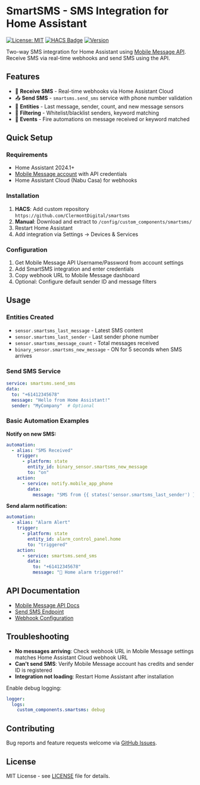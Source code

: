 # SmartSMS - SMS Integration for Home Assistant

[![License: MIT](https://img.shields.io/badge/License-MIT-blue.svg)](LICENSE)
[![HACS Badge](https://img.shields.io/badge/HACS-Custom-orange.svg)](https://github.com/custom-components/hacs)
[![Version](https://img.shields.io/badge/version-0.9.4-green.svg)](https://github.com/ClermontDigital/smartsms)

Two-way SMS integration for Home Assistant using [Mobile Message API](https://mobilemessage.com.au/). Receive SMS via real-time webhooks and send SMS using the API.

## Features

- 📱 **Receive SMS** - Real-time webhooks via Home Assistant Cloud
- 📤 **Send SMS** - `smartsms.send_sms` service with phone number validation
- 🔧 **Entities** - Last message, sender, count, and new message sensors
- 🎯 **Filtering** - Whitelist/blacklist senders, keyword matching
- 🚀 **Events** - Fire automations on message received or keyword matched

## Quick Setup

### Requirements
- Home Assistant 2024.1+
- [Mobile Message account](https://mobilemessage.com.au/) with API credentials
- Home Assistant Cloud (Nabu Casa) for webhooks

### Installation
1. **HACS**: Add custom repository `https://github.com/ClermontDigital/smartsms`
2. **Manual**: Download and extract to `/config/custom_components/smartsms/`
3. Restart Home Assistant
4. Add integration via Settings → Devices & Services

### Configuration
1. Get Mobile Message API Username/Password from account settings
2. Add SmartSMS integration and enter credentials
3. Copy webhook URL to Mobile Message dashboard
4. Optional: Configure default sender ID and message filters

## Usage

### Entities Created
- `sensor.smartsms_last_message` - Latest SMS content
- `sensor.smartsms_last_sender` - Last sender phone number
- `sensor.smartsms_message_count` - Total messages received
- `binary_sensor.smartsms_new_message` - ON for 5 seconds when SMS arrives

### Send SMS Service
```yaml
service: smartsms.send_sms
data:
  to: "+61412345678"
  message: "Hello from Home Assistant!"
  sender: "MyCompany"  # Optional
```

### Basic Automation Examples

**Notify on new SMS:**
```yaml
automation:
  - alias: "SMS Received"
    trigger:
      - platform: state
        entity_id: binary_sensor.smartsms_new_message
        to: "on"
    action:
      - service: notify.mobile_app_phone
        data:
          message: "SMS from {{ states('sensor.smartsms_last_sender') }}: {{ states('sensor.smartsms_last_message') }}"
```

**Send alarm notification:**
```yaml
automation:
  - alias: "Alarm Alert"
    trigger:
      - platform: state
        entity_id: alarm_control_panel.home
        to: "triggered"
    action:
      - service: smartsms.send_sms
        data:
          to: "+61412345678"
          message: "🚨 Home alarm triggered!"
```

## API Documentation

- [Mobile Message API Docs](https://mobilemessage.com.au/api-documentation)
- [Send SMS Endpoint](https://mobilemessage.com.au/api-documentation#send-sms-messages)
- [Webhook Configuration](https://mobilemessage.com.au/api-documentation#webhooks)

## Troubleshooting

- **No messages arriving**: Check webhook URL in Mobile Message settings matches Home Assistant Cloud webhook URL
- **Can't send SMS**: Verify Mobile Message account has credits and sender ID is registered
- **Integration not loading**: Restart Home Assistant after installation

Enable debug logging:
```yaml
logger:
  logs:
    custom_components.smartsms: debug
```

## Contributing

Bug reports and feature requests welcome via [GitHub Issues](https://github.com/ClermontDigital/smartsms/issues).

## License

MIT License - see [LICENSE](LICENSE) file for details. 